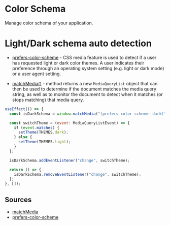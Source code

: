 # Color Schema

Manage color schema of your application.

# Light/Dark schema auto detection

- [prefers-color-scheme](https://developer.mozilla.org/en-US/docs/Web/CSS/@media/prefers-color-scheme) - CSS media feature is used to detect if a user has requested light or dark color themes. A user indicates their preference through an operating system setting (e.g. light or dark mode) or a user agent setting.

- [matchMedia()](https://developer.mozilla.org/en-US/docs/Web/API/Window/matchMedia) - method returns a new `MediaQueryList` object that can then be used to determine if the document matches the media query string, as well as to monitor the document to detect when it matches (or stops matching) that media query.

```js
useEffect(() => {
  const isDarkSchema = window.matchMedia("(prefers-color-scheme: dark)");

  const switchTheme = (event: MediaQueryListEvent) => {
    if (event.matches) {
      setTheme(THEMES.dark);
    } else {
      setTheme(THEMES.light);
    }
  };

  isDarkSchema.addEventListener("change", switchTheme);

  return () => {
    isDarkSchema.removeEventListener("change", switchTheme);
  };
}, []);
```

## Sources

- [matchMedia](https://developer.mozilla.org/en-US/docs/Web/API/Window/matchMedia)
- [prefers-color-scheme](https://developer.mozilla.org/en-US/docs/Web/CSS/@media/prefers-color-scheme)
